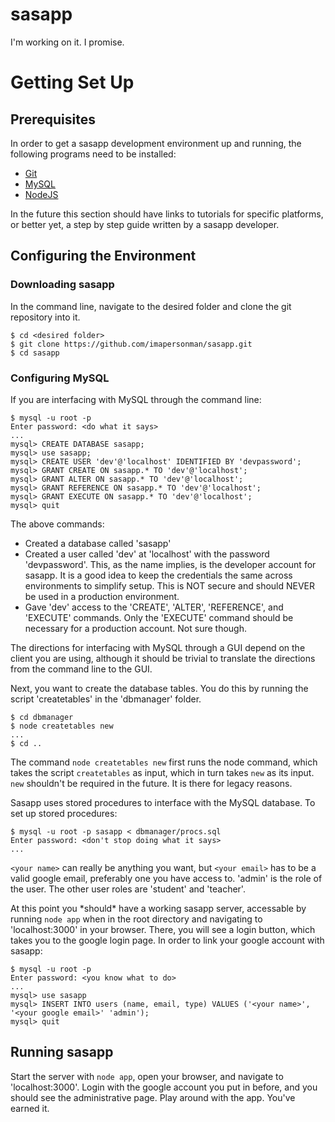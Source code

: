# sasapp

I'm working on it.  I promise.

# Getting Set Up

## Prerequisites

In order to get a sasapp development environment up and running, the following programs need to be installed:
* [Git](https://git-scm.com/book/en/v2/Getting-Started-Installing-Git)
* [MySQL](https://dev.mysql.com/doc/refman/5.5/en/installing.html)
* [NodeJS](https://docs.npmjs.com/getting-started/installing-node)

In the future this section should have links to tutorials for specific platforms, or better yet, a step by step guide written by a sasapp developer.

## Configuring the Environment

### Downloading sasapp

In the command line, navigate to the desired folder and clone the git repository into it.
```
$ cd <desired folder>
$ git clone https://github.com/imapersonman/sasapp.git
$ cd sasapp
```

### Configuring MySQL

If you are interfacing with MySQL through the command line:
```
$ mysql -u root -p
Enter password: <do what it says>
...
mysql> CREATE DATABASE sasapp;
mysql> use sasapp;
mysql> CREATE USER 'dev'@'localhost' IDENTIFIED BY 'devpassword';
mysql> GRANT CREATE ON sasapp.* TO 'dev'@'localhost';
mysql> GRANT ALTER ON sasapp.* TO 'dev'@'localhost';
mysql> GRANT REFERENCE ON sasapp.* TO 'dev'@'localhost';
mysql> GRANT EXECUTE ON sasapp.* TO 'dev'@'localhost';
mysql> quit
```
The above commands:

*  Created a database called 'sasapp'
* Created a user called 'dev' at 'localhost' with the password 'devpassword'.  This, as the name implies, is the developer account for sasapp.  It is a good
idea to keep the credentials the same across environments to simplify setup.  This is NOT secure and should NEVER be used in a production environment.
* Gave 'dev' access to the 'CREATE', 'ALTER', 'REFERENCE', and 'EXECUTE' commands.  Only the 'EXECUTE' command should be necessary for a production account.  Not sure though.

The directions for interfacing with MySQL through a GUI depend on the client you are using, although it should be trivial to translate the directions from the command line to the GUI.

Next, you want to create the database tables.  You do this by running the script 'createtables' in the 'dbmanager' folder.
```
$ cd dbmanager
$ node createtables new
...
$ cd ..
```
The command `node createtables new` first runs the node command, which takes the script `createtables` as input, which in turn takes `new` as its input.  `new` shouldn't be required in the future.  It is there for legacy reasons.

Sasapp uses stored procedures to interface with the MySQL database.  To set up stored procedures:
```
$ mysql -u root -p sasapp < dbmanager/procs.sql
Enter password: <don't stop doing what it says>
...
```
`<your name>` can really be anything you want, but `<your email>` has to be a valid google email, preferably one you have access to.  'admin' is the role of the user.  The other user roles are 'student' and 'teacher'.

At this point you \*should\* have a working sasapp server, accessable by running `node app` when in the root directory and navigating to 'localhost:3000' in your browser.  There, you will see a login button, which takes you to the google login page.  In order to link your google account with sasapp:
```
$ mysql -u root -p
Enter password: <you know what to do>
...
mysql> use sasapp
mysql> INSERT INTO users (name, email, type) VALUES ('<your name>', '<your google email>' 'admin');
mysql> quit
```

## Running sasapp

Start the server with `node app`, open your browser, and navigate to 'localhost:3000'.  Login with the google account you put in before, and you should see the administrative page.  Play around with the app.  You've earned it.
